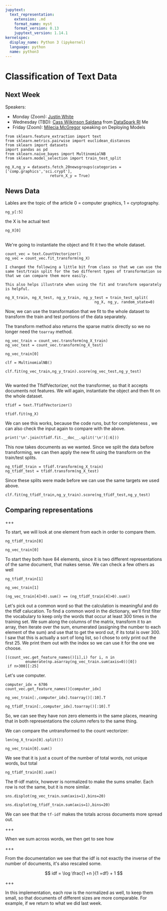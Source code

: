 ```yaml
---
jupytext:
  text_representation:
    extension: .md
    format_name: myst
    format_version: 0.13
    jupytext_version: 1.14.1
kernelspec:
  display_name: Python 3 (ipykernel)
  language: python
  name: python3
---
```


# Classification of Text Data

## Next Week

Speakers:

- Monday (Zoom): [Justin White](https://www.linkedin.com/in/thejustinwhite)
- Wednesday (TBD): [Cass Wilkinson Saldana](https://datasparkri.org/our-people#:~:text=CASS%20WILKINSON%20SALDA%C3%91A%2C%20DATA%20ANALYST) from [DataSpark RI](https://datasparkri.org/) Me
- Friday (Zoom): [Milecia McGregor](https://www.linkedin.com/in/milecia) speaking on Deploying Models


```{code-cell} ipython3
from sklearn.feature_extraction import text
from sklearn.metrics.pairwise import euclidean_distances
from sklearn import datasets
import pandas as pd
from sklearn.naive_bayes import MultinomialNB
from sklearn.model_selection import train_test_split

ng_X,ng_y = datasets.fetch_20newsgroups(categories =['comp.graphics','sci.crypt'],
                    return_X_y = True)
```

## News Data

Lables are the topic of the article 0 = computer graphics, 1 = cyrptography.
```{code-cell} ipython3
ng_y[:5]
```

the X is he actual text
```{code-cell} ipython3
ng_X[0]
```

##

We're going to instantiate the object and fit it two the whole dataset.
```{code-cell} ipython3
count_vec = text.CountVectorizer()
ng_vec = count_vec.fit_transform(ng_X)
```



```{important}
I changed the following a little bit from class so that we can use the same test/train split for the two different types of transformation so that we can compare them more easily.

This also helps illustrate when using the fit and transform separately is helpful.
```

```{code-cell} ipython3
ng_X_train, ng_X_test, ng_y_train, ng_y_test = train_test_split(
                                        ng_X, ng_y, random_state=0)
```

Now, we can use the transformation that we fit to the whole dataset to transform the train and test portions of the data separately.

The transform method also returns the sparse matrix directly so we no longer need the `toarray` method.

```{code-cell} ipython3
ng_vec_train = count_vec.transform(ng_X_train)
ng_vec_test = count_vec.transform(ng_X_test)
```

```{code-cell} ipython3
ng_vec_train[0]
```

```{code-cell} ipython3
clf = MultinomialNB()
```

```{code-cell} ipython3
clf.fit(ng_vec_train,ng_y_train).score(ng_vec_test,ng_y_test)
```


##


We wanted the TfidfVectorizer, not the transformer, so that it accepts documents not features. We will again, instantiate the object and then fit on the whole dataset.

```{code-cell} ipython3
tfidf = text.TfidfVectorizer()

tfidf.fit(ng_X)
```


We can see this works, because the code runs, but for completeness , we can also check the input again to compare with the above.

```{code-cell} ipython3
print('\n'.join(tfidf.fit.__doc__.split('\n')[:6]))
```

This now takes documents as we wanted. Since we split the data before transforming, we can then apply the new fit using the transform on the train/test splits.

```{code-cell} ipython3
ng_tfidf_train = tfidf.transform(ng_X_train)
ng_tfidf_test = tfidf.transform(ng_X_test)
```

Since these splits were made before we can use the same targets we used above.

```{code-cell} ipython3
clf.fit(ng_tfidf_train,ng_y_train).score(ng_tfidf_test,ng_y_test)
```

## Comparing representations

+++

To start, we will look at one element from each in order to compare them.

```{code-cell} ipython3
ng_tfidf_train[0]
```

```{code-cell} ipython3
ng_vec_train[0]
```

To start they both have 84 elements, since it is two different representations of the same document, that makes sense.  We can check a few others as well

```{code-cell} ipython3
ng_tfidf_train[1]
```

```{code-cell} ipython3
ng_vec_train[1]
```

```{code-cell} ipython3
(ng_vec_train[4]>0).sum() == (ng_tfidf_train[4]>0).sum()
```

Let's pick out a common word so that the calculation is meaningful and do the tfidf calucation. To find a common word in the dictionary, we'll first filter the vocabulary to keep only the words that occur at least 300 times in the training set. We sum along the columns of the matrix, transform it to an array, then iterate over the sum, enumerated (assigning the number to each element of the sum) and use that to get the word out, if its total is over 300.  I saw that this is actually a sort of long list, so I chose to only print out the first 25. We print them out with the index so we can use it for the one we choose.  

```{code-cell} ipython3
[(count_vec.get_feature_names()[i],i) for i, n in
         enumerate(np.asarray(ng_vec_train.sum(axis=0))[0])
 if n>300][:25]
```

Let's use computer.

```{code-cell} ipython3
computer_idx = 6786
count_vec.get_feature_names()[computer_idx]
```

```{code-cell} ipython3
ng_vec_train[:,computer_idx].toarray()[:10].T
```

```{code-cell} ipython3
ng_tfidf_train[:,computer_idx].toarray()[:10].T
```

So, we can see they have non zero elements in the same places, meaning that in both representations the column refers to the same thing.

We can compare the untransformed to the count vectorizer:

```{code-cell} ipython3
len(ng_X_train[0].split())
```

```{code-cell} ipython3
ng_vec_train[0].sum()
```

We see that it is just a count of the number of total words, not unique words, but total

```{code-cell} ipython3
ng_tfidf_train[0].sum()
```

The tf-idf matrix, however is normalized to make the sums smaller. Each row is not the same, but it is more similar.

```{code-cell} ipython3
sns.displot(ng_vec_train.sum(axis=1),bins=20)
```

```{code-cell} ipython3
sns.displot(ng_tfidf_train.sum(axis=1),bins=20)
```

We can see that the `tf-idf` makes the totals across documents more spread out.

+++

When we sum across words, we then get to see how

+++

From the documentation we see that the idf is not exactly the inverse of the number of documents, it's also rescaled some.

$$ idf = \log \frac{1 +n }{1 +df} + 1 $$

+++

In this implementation, each row is the normalized as well, to keep them small, so that documents of different sizes are more comparable.  For example, if we return to what we did last week. 
